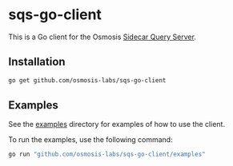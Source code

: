 # sqs-go-client

This is a Go client for the Osmosis [Sidecar Query Server](https://github.com/osmosis-labs/sqs).

## Installation

```bash
go get github.com/osmosis-labs/sqs-go-client
```

## Examples

See the [examples](examples) directory for examples of how to use the client.

To run the examples, use the following command:

```bash
go run "github.com/osmosis-labs/sqs-go-client/examples"
```
